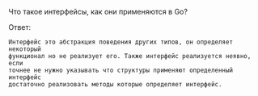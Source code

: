 Что такое интерфейсы, как они применяются в Go?

Ответ:
```
Интерфейс это абстракция поведения других типов, он определяет некоторый 
функционал но не реализует его. Также интерфейс реализуется неявно, если 
точнее не нужно указывать что структуры применяют определенный интерфейс 
достаточно реализовать методы которые определяет интерфейс.
```